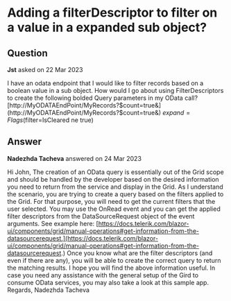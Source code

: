 # Adding a filterDescriptor to filter on a value in a expanded sub object?

## Question

**Jst** asked on 22 Mar 2023

I have an odata endpoint that I would like to filter records based on a boolean value in a sub object. How would I go about using FilterDescriptors to create the following bolded Query parameters in my OData call? [http://MyODATAEndPoint/MyRecords?$count=true&](http://MyODATAEndPoint/MyRecords?$count=true&) $expand=Flags($filter=IsCleared ne true)

## Answer

**Nadezhda Tacheva** answered on 24 Mar 2023

Hi John, The creation of an OData query is essentially out of the Grid scope and should be handled by the developer based on the desired information you need to return from the service and display in the Grid. As I understand the scenario, you are trying to create a query based on the filters applied to the Grid. For that purpose, you will need to get the current filters that the user selected. You may use the OnRead event and you can get the applied filter descriptors from the DataSourceRequest object of the event arguments. See example here: [https://docs.telerik.com/blazor-ui/components/grid/manual-operations#get-information-from-the-datasourcerequest.](https://docs.telerik.com/blazor-ui/components/grid/manual-operations#get-information-from-the-datasourcerequest.) Once you know what are the filter descriptors (and even if there are any), you will be able to create the correct query to return the matching results. I hope you will find the above information useful. In case you need any assistance with the general setup of the Gird to consume OData services, you may also take a look at this sample app. Regards, Nadezhda Tacheva
